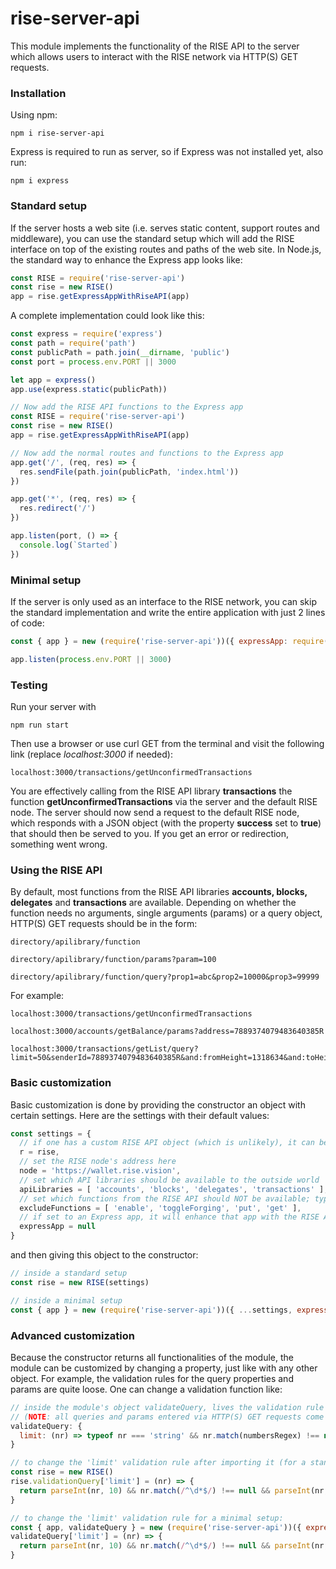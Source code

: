 # rise-server-api

This module implements the functionality of the RISE API to the server which allows users to interact with the RISE network via HTTP(S) GET requests.

### Installation
Using npm:

`npm i rise-server-api`

Express is required to run as server, so if Express was not installed yet, also run:

`npm i express`

### Standard setup
If the server hosts a web site (i.e. serves static content, support routes and middleware), you can use the standard setup which will add the RISE interface on top of the existing routes and paths of the web site.
In Node.js, the standard way to enhance the Express app looks like:
```javascript
const RISE = require('rise-server-api')
const rise = new RISE()
app = rise.getExpressAppWithRiseAPI(app)
```

A complete implementation could look like this:

```javascript
const express = require('express')
const path = require('path')
const publicPath = path.join(__dirname, 'public')
const port = process.env.PORT || 3000

let app = express()
app.use(express.static(publicPath))

// Now add the RISE API functions to the Express app
const RISE = require('rise-server-api')
const rise = new RISE()
app = rise.getExpressAppWithRiseAPI(app)

// Now add the normal routes and functions to the Express app
app.get('/', (req, res) => {
  res.sendFile(path.join(publicPath, 'index.html'))
})

app.get('*', (req, res) => {
  res.redirect('/')
})

app.listen(port, () => {
  console.log(`Started`)
})
```

### Minimal setup
If the server is only used as an interface to the RISE network, you can skip the standard implementation and write the entire application with just 2 lines of code:

```javascript
const { app } = new (require('rise-server-api'))({ expressApp: require('express')() })

app.listen(process.env.PORT || 3000)
```

### Testing
Run your server with

`npm run start`

Then use a browser or use curl GET from the terminal and visit the following link (replace *localhost:3000* if needed):

`localhost:3000/transactions/getUnconfirmedTransactions`

You are effectively calling from the RISE API library **transactions** the function **getUnconfirmedTransactions** via the server and the default RISE node.
The server should now send a request to the default RISE node, which responds with a JSON object (with the property **success** set to **true**) that should then be served to you. If you get an error or redirection, something went wrong.

### Using the RISE API
By default, most functions from the RISE API libraries **accounts, blocks, delegates** and **transactions** are available.
Depending on whether the function needs no arguments, single arguments (params) or a query object, HTTP(S) GET requests should be in the form:
  ```
 directory/apilibrary/function
 
 directory/apilibrary/function/params?param=100
 
 directory/apilibrary/function/query?prop1=abc&prop2=10000&prop3=99999
 ```
 
 For example:
 ```
 localhost:3000/transactions/getUnconfirmedTransactions
 
 localhost:3000/accounts/getBalance/params?address=7889374079483640385R
 
 localhost:3000/transactions/getList/query?limit=50&senderId=7889374079483640385R&and:fromHeight=1318634&and:toHeight=1318834
 ```

### Basic customization
Basic customization is done by providing the constructor an object with certain settings. Here are the settings with their default values:
```javascript
const settings = {
  // if one has a custom RISE API object (which is unlikely), it can be set here
  r = rise,  
  // set the RISE node's address here
  node = 'https://wallet.rise.vision',
  // set which API libraries should be available to the outside world
  apiLibraries = [ 'accounts', 'blocks', 'delegates', 'transactions' ],
  // set which functions from the RISE API should NOT be available; typically, functions that do not provide information should be excluded
  excludeFunctions = [ 'enable', 'toggleForging', 'put', 'get' ],
  // if set to an Express app, it will enhance that app with the RISE API functionality; primarily used for minimal setups
  expressApp = null
}
```

and then giving this object to the constructor:
```javascript
// inside a standard setup
const rise = new RISE(settings)
```
```javascript
// inside a minimal setup
const { app } = new (require('rise-server-api'))({ ...settings, expressApp: require('express')() })
```

### Advanced customization
Because the constructor returns all functionalities of the module, the module can be customized by changing a property, just like with any other object.
For example, the validation rules for the query properties and params are quite loose. One can change a validation function like:
```javascript
// inside the module's object validateQuery, lives the validation rule for the limit property of a query
// (NOTE: all queries and params entered via HTTP(S) GET requests come in as strings)
validateQuery: {
  limit: (nr) => typeof nr === 'string' && nr.match(numbersRegex) !== null
}
```
```javascript
// to change the 'limit' validation rule after importing it (for a standard setup):
const rise = new RISE()
rise.validationQuery['limit'] = (nr) => { 
  return parseInt(nr, 10) && nr.match(/^\d*$/) !== null && parseInt(nr, 10) > 0 && parseInt(nr, 10) <= 500
}
```
```javascript
// to change the 'limit' validation rule for a minimal setup:
const { app, validateQuery } = new (require('rise-server-api'))({ expressApp: require('express')() })
validateQuery['limit'] = (nr) => { 
  return parseInt(nr, 10) && nr.match(/^\d*$/) !== null && parseInt(nr, 10) > 0 && parseInt(nr, 10) <= 500
}
```


